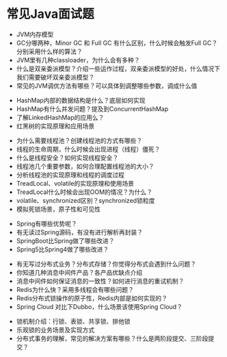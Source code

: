 # 常见Java面试题

* JVM内存模型
* GC分哪两种，Minor GC 和 Full GC 有什么区别，什么时候会触发Full GC？分别采用什么样的算法？
* JVM里有几种classloader，为什么会有多种？
* 什么是双亲委派模型？介绍一些运作过程，双亲委派模型的好处，什么情况下我们需要破坏双亲委派模型？
* 常见的JVM调优方法有哪些？可以具体到调整哪些参数，调成什么值

+ HashMap内部的数据结构是什么？底层如何实现
+ HashMap有什么并发问题？提及到ConcurrentHashMap
+ 了解LinkedHashMap的应用么？
+ 红黑树的实现原理和应用场景

* 为什么需要线程池？创建线程池的方式有哪些？
* 线程的生命周期，什么时候会出现进程（线程）僵死？
* 什么是线程安全？如何实现线程安全？
* 线程池几个重要参数，如何合理配置线程池的大小？
* 分析线程池的实现原理和线程的调度过程
* TreadLocal、volatile的实现原理和使用场景
* TreadLocal什么时候会出现OOM的情况？为什么？
* volatile、synchronized区别？synchronized锁粒度
* 模拟死锁场景，原子性和可见性

+ Spring有哪些优势呢？
+ 有无读过Spring源码，有没有进行解析再封装？
+ SpringBoot比Spring做了哪些改进？
+ Spring5比Spring4做了哪些改进？

* 有无写过分布式业务？分布式存储？你觉得分布式会遇到什么问题？
* 你知道几种消息中间件产品？各产品优缺点介绍
* 消息中间件如何保证消息的一致性？如何进行消息的重试机制？
* Redis为什么快？采用多线程会有哪些问题？
* Redis分布式锁操作的原子性，Redis内部是如何实现的？
* Spring Cloud 对比下Dubbo，什么场景该使用Spring Cloud？

+ 锁机制介绍：行锁、表锁、共享锁、排他锁
+ 乐观锁的业务场景及实现方式
+ 分布式事务的理解，常见的解决方案有哪些？什么是两阶段提交、三阶段提交？
